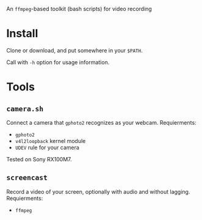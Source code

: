 An `ffmpeg`-based toolkit (bash scripts) for video recording

# Install

Clone or download, and put somewhere in your `$PATH`.

Call with `-h` option for usage information.

# Tools

## `camera.sh`

Connect a camera that `gphoto2` recognizes as your webcam. Requierments:
- `gphoto2`
- `v4l2loopback` kernel module
- `UDEV` rule for your camera

Tested on Sony RX100M7.

## `screencast`

Record a video of your screen, optionally with audio and without lagging. Requierments:

- `ffmpeg`
